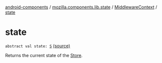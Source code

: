 [android-components](../../index.md) / [mozilla.components.lib.state](../index.md) / [MiddlewareContext](index.md) / [state](./state.md)

# state

`abstract val state: `[`S`](index.md#S) [(source)](https://github.com/mozilla-mobile/android-components/blob/master/components/lib/state/src/main/java/mozilla/components/lib/state/Middleware.kt#L32)

Returns the current state of the [Store](../-store/index.md).

